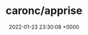 ---
title: "caronc/apprise"
link: "https://github.com/caronc/apprise"
date: "2022-01-23 23:30:08 +0000"
---